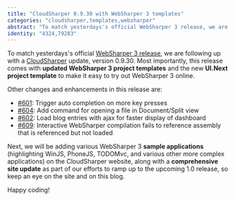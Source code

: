 ```yaml
---
title: "CloudSharper 0.9.30 with WebSharper 3 templates"
categories: "cloudsharper,templates,websharper"
abstract: "To match yesterdays's official WebSharper 3 release, we are following up with a CloudSharper update, version 0.9.30.  Most importantly, this release comes with updated WebSharper 3 project templates and the new UI.Next project template to make it easy to try out WebSharper 3 online."
identity: "4324,79283"
---
```

To match yesterdays's official [WebSharper 3 release](/user/jankoa/20150416-websharper-3-0-released.md), we are following up with a [CloudSharper](http://cloudsharper.com) update, version 0.9.30.  Most importantly, this release comes with **updated WebSharper 3 project templates** and the new **UI.Next project template** to make it easy to try out WebSharper 3 online.

Other changes and enhancements in this release are:

 * [#601](https://bitbucket.org/IntelliFactory/cloudsharper/issue/601/pick-autocompletion-on-more-key-presses): Trigger auto completion on more key presses
 * [#604](https://bitbucket.org/IntelliFactory/cloudsharper/issue/604/add-command-for-opening-a-file-in-document): Add command for opening a file in Document/Split view
 * [#602](https://bitbucket.org/IntelliFactory/cloudsharper/issue/602/load-blog-entries-with-ajax-for-faster): Load blog entries with ajax for faster display of dashboard
 * [#609](https://bitbucket.org/IntelliFactory/cloudsharper/issue/609/interactive-websharper-compilation-fails): Interactive WebSharper compilation fails to reference assembly that is referenced but not loaded
 
Next, we will be adding various WebSharper 3 **sample applications** (highlighting WinJS, PhoneJS, TODOMvc, and various other more complex applications) on the CloudSharper website, along with a **comprehensive site update** as part of our efforts to ramp up to the upcoming 1.0 release, so keep an eye on the site and on this blog.

Happy coding!

